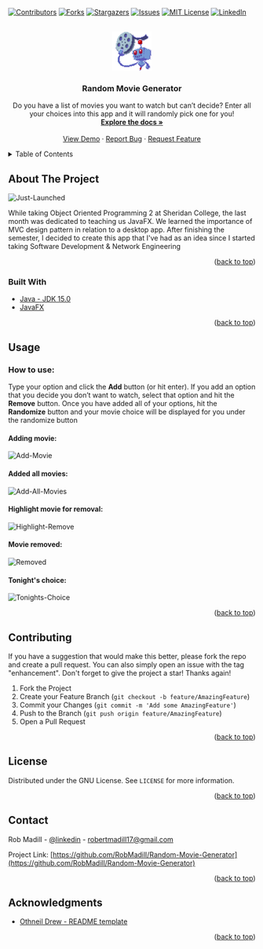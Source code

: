 <div id="top"></div>

<!-- PROJECT SHIELDS -->
[![Contributors][contributors-shield]][contributors-url]
[![Forks][forks-shield]][forks-url]
[![Stargazers][stars-shield]][stars-url]
[![Issues][issues-shield]][issues-url]
[![MIT License][license-shield]][license-url]
[![LinkedIn][linkedin-shield]][linkedin-url]



<!-- PROJECT LOGO -->
<br />
<div align="center">
  <a href="https://github.com/RobMadill/Random-Movie-Generator">
    <img src="RMG-ICON.png" alt="Logo" width="80" height="80">
  </a>

<h3 align="center">Random Movie Generator</h3>

  <p align="center">
    Do you have a list of movies you want to watch but can’t decide? Enter all your choices
              into this app and it will randomly pick one for you!
    <br />
    <a href="https://github.com/RobMadill/Random-Movie-Generator"><strong>Explore the docs »</strong></a>
    <br />
    <br />
    <a href="https://github.com/RobMadill/Random-Movie-Generator">View Demo</a>
    ·
    <a href="https://github.com/RobMadill/Random-Movie-Generator/issues">Report Bug</a>
    ·
    <a href="https://github.com/RobMadill/Random-Movie-Generator/issues">Request Feature</a>
  </p>
</div>



<!-- TABLE OF CONTENTS -->
<details>
  <summary>Table of Contents</summary>
  <ol>
    <li>
      <a href="#about-the-project">About The Project</a>
      <ul>
        <li><a href="#built-with">Built With</a></li>
      </ul>
    </li>
    <li>
      <a href="#usage">Usage</a>
      <ul>
        <li><a href="#how-to-use">How to use</a></li>
      </ul>
    </li>
    <li><a href="#contributing">Contributing</a></li>
    <li><a href="#license">License</a></li>
    <li><a href="#contact">Contact</a></li>
    <li><a href="#acknowledgments">Acknowledgments</a></li>
  </ol>
</details>



<!-- ABOUT THE PROJECT -->
## About The Project

![Just-Launched](https://user-images.githubusercontent.com/19481324/118365961-c3bd7180-b56c-11eb-8958-aed101eb621b.PNG)

While taking Object Oriented Programming 2 at Sheridan College, the last month was dedicated to teaching us JavaFX. We learned the importance of MVC design pattern in relation to a desktop app. After finishing the semester, I decided to create this app that I've had as an idea since I started taking Software Development & Network Engineering

<p align="right">(<a href="#top">back to top</a>)</p>

### Built With

* [Java - JDK 15.0](https://www.oracle.com/java/technologies/javase/jdk15-archive-downloads.html)
* [JavaFX](https://openjfx.io/)


<p align="right">(<a href="#top">back to top</a>)</p>

<!-- USAGE EXAMPLES -->
## Usage

### How to use:
Type your option and click the <b>Add</b> button (or hit enter). If you add an option that you decide you don’t want to watch, select that option and hit the <b>Remove</b> button. Once you have added all of your options, hit the <b>Randomize</b> button and your movie choice will be displayed for you under the randomize button

#### Adding movie:
![Add-Movie](https://user-images.githubusercontent.com/19481324/118365975-d3d55100-b56c-11eb-8c6c-776bda13c4b7.PNG)

#### Added all movies:
![Add-All-Movies](https://user-images.githubusercontent.com/19481324/118365987-e059a980-b56c-11eb-82fd-7363d134331f.PNG)

#### Highlight movie for removal:
![Highlight-Remove](https://user-images.githubusercontent.com/19481324/118366005-f23b4c80-b56c-11eb-9187-1be18d94e710.PNG)

#### Movie removed:
![Removed](https://user-images.githubusercontent.com/19481324/118366013-fb2c1e00-b56c-11eb-8c93-ab6f4b673ab1.PNG)

#### Tonight's choice:
![Tonights-Choice](https://user-images.githubusercontent.com/19481324/118366027-0aab6700-b56d-11eb-9321-160e37b9a70e.PNG)

<p align="right">(<a href="#top">back to top</a>)</p>

<!-- CONTRIBUTING -->
## Contributing

If you have a suggestion that would make this better, please fork the repo and create a pull request. You can also simply open an issue with the tag "enhancement".
Don't forget to give the project a star! Thanks again!

1. Fork the Project
2. Create your Feature Branch (`git checkout -b feature/AmazingFeature`)
3. Commit your Changes (`git commit -m 'Add some AmazingFeature'`)
4. Push to the Branch (`git push origin feature/AmazingFeature`)
5. Open a Pull Request

<p align="right">(<a href="#top">back to top</a>)</p>



<!-- LICENSE -->
## License

Distributed under the GNU License. See `LICENSE` for more information.

<p align="right">(<a href="#top">back to top</a>)</p>



<!-- CONTACT -->
## Contact

Rob Madill - [@linkedin](https://www.linkedin.com/in/robert-madill/) - robertmadill17@gmail.com

Project Link: [https://github.com/RobMadill/Random-Movie-Generator](https://github.com/RobMadill/Random-Movie-Generator)

<p align="right">(<a href="#top">back to top</a>)</p>



<!-- ACKNOWLEDGMENTS -->
## Acknowledgments

* [Othneil Drew - README template](https://github.com/othneildrew/Best-README-Template)

<p align="right">(<a href="#top">back to top</a>)</p>



<!-- MARKDOWN LINKS & IMAGES -->
[contributors-shield]: https://img.shields.io/github/contributors/RobMadill/Random-Movie-Generator.svg?style=for-the-badge
[contributors-url]: https://github.com/RobMadill/Random-Movie-Generator/graphs/contributors
[forks-shield]: https://img.shields.io/github/forks/RobMadill/Random-Movie-Generator.svg?style=for-the-badge
[forks-url]: https://github.com/RobMadill/Random-Movie-Generator/network/members
[stars-shield]: https://img.shields.io/github/stars/RobMadill/Random-Movie-Generator.svg?style=for-the-badge
[stars-url]: https://github.com/RobMadill/Random-Movie-Generator/stargazers
[issues-shield]: https://img.shields.io/github/issues/RobMadill/Random-Movie-Generator.svg?style=for-the-badge
[issues-url]: https://github.com/RobMadill/Random-Movie-Generator/issues
[license-shield]: https://img.shields.io/github/license/RobMadill/Random-Movie-Generator.svg?style=for-the-badge
[license-url]: https://github.com/RobMadill/Random-Movie-Generator/blob/master/LICENSE.txt
[linkedin-shield]: https://img.shields.io/badge/-LinkedIn-black.svg?style=for-the-badge&logo=linkedin&colorB=555
[linkedin-url]: https://www.linkedin.com/in/robert-madill/
[product-screenshot]: images/screenshot.png
